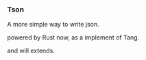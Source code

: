 ### Tson

A more simple way to write json.

powered by Rust now, as a implement of Tang.

and will extends.
